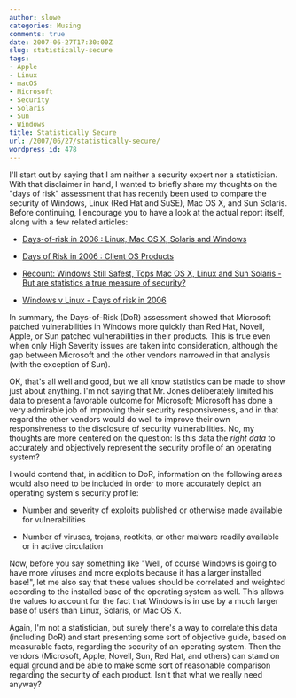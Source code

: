 ```yaml
---
author: slowe
categories: Musing
comments: true
date: 2007-06-27T17:30:00Z
slug: statistically-secure
tags:
- Apple
- Linux
- macOS
- Microsoft
- Security
- Solaris
- Sun
- Windows
title: Statistically Secure
url: /2007/06/27/statistically-secure/
wordpress_id: 478
---
```


I'll start out by saying that I am neither a security expert nor a statistician. With that disclaimer in hand, I wanted to briefly share my thoughts on the "days of risk" assessment that has recently been used to compare the security of Windows, Linux (Red Hat and SuSE), Mac OS X, and Sun Solaris. Before continuing, I encourage you to have a look at the actual report itself, along with a few related articles:

* [Days-of-risk in 2006 : Linux, Mac OS X, Solaris and Windows](http://blogs.csoonline.com/days_of_risk_in_2006)

* [Days of Risk in 2006 : Client OS Products](http://blogs.csoonline.com/node/365)

* [Recount: Windows Still Safest, Tops Mac OS X, Linux and Sun Solaris - But are statistics a true measure of security?](http://news.softpedia.com/news/Recount-Windows-Still-Safest-Tops-Mac-OS-X-Linux-and-Sun-Solaris-57433.shtml)

* [Windows v Linux - Days of risk in 2006](http://blogs.zdnet.com/security/?p=306)

In summary, the Days-of-Risk (DoR) assessment showed that Microsoft patched vulnerabilities in Windows more quickly than Red Hat, Novell, Apple, or Sun patched vulnerabilities in their products. This is true even when only High Severity issues are taken into consideration, although the gap between Microsoft and the other vendors narrowed in that analysis (with the exception of Sun).

OK, that's all well and good, but we all know statistics can be made to show just about anything. I'm not saying that Mr. Jones deliberately limited his data to present a favorable outcome for Microsoft; Microsoft has done a very admirable job of improving their security responsiveness, and in that regard the other vendors would do well to improve their own responsiveness to the disclosure of security vulnerabilities. No, my thoughts are more centered on the question: Is this data the _right data_ to accurately and objectively represent the security profile of an operating system?

I would contend that, in addition to DoR, information on the following areas would also need to be included in order to more accurately depict an operating system's security profile:

* Number and severity of exploits published or otherwise made available for vulnerabilities

* Number of viruses, trojans, rootkits, or other malware readily available or in active circulation

Now, before you say something like "Well, of course Windows is going to have more viruses and more exploits because it has a larger installed base!", let me also say that these values should be correlated and weighted according to the installed base of the operating system as well. This allows the values to account for the fact that Windows is in use by a much larger base of users than Linux, Solaris, or Mac OS X.

Again, I'm not a statistician, but surely there's a way to correlate this data (including DoR) and start presenting some sort of objective guide, based on measurable facts, regarding the security of an operating system. Then the vendors (Microsoft, Apple, Novell, Sun, Red Hat, and others) can stand on equal ground and be able to make some sort of reasonable comparison regarding the security of each product. Isn't that what we really need anyway?
